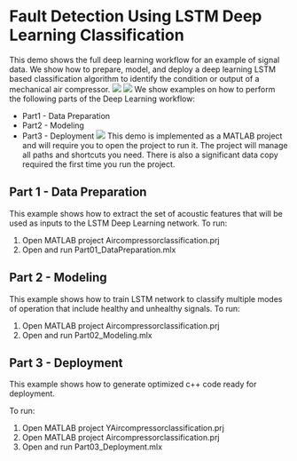 # Fault Detection Using LSTM Deep Learning Classification
This demo shows the full deep learning workflow for an example of signal data. We show how to prepare, model, and deploy a deep learning LSTM based classification algorithm to identify the condition or output of a mechanical air compressor.
![](Images/bearingsignal.png)
![](Images/confusionmat.png)
We show examples on how to perform the following parts of the Deep Learning workflow:
- Part1 - Data Preparation
- Part2 - Modeling
- Part3 - Deployment
![](Images/deeplearningworkflow.png)
This demo is implemented as a MATLAB project and will require you to open the project to run it. The project will manage all paths and shortcuts you need. There is also a significant data copy required the first time you run the project.
## Part 1 - Data Preparation
This example shows how to extract the set of acoustic features that will be used as inputs to the LSTM Deep Learning network.
To run:
1. Open MATLAB project Aircompressorclassification.prj
2. Open and run Part01_DataPreparation.mlx
## Part 2 - Modeling
This example shows how to train LSTM network to classify multiple modes of operation that include healthy and unhealthy signals.
To run:
1. Open MATLAB project Aircompressorclassification.prj
2. Open and run Part02_Modeling.mlx
## Part 3 - Deployment
This example shows how to generate optimized c++ code ready for deployment. 

To run:
1. Open MATLAB project YAircompressorclassification.prj
1. Open MATLAB project Aircompressorclassification.prj
2. Open and run Part03_Deployment.mlx
